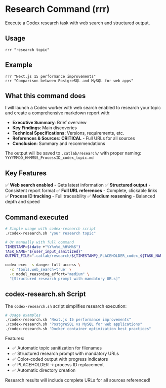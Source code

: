 # Research Command (rrr)

Execute a Codex research task with web search and structured output.

## Usage
```
rrr "research topic"
```

## Example
```
rrr "Next.js 15 performance improvements"
rrr "Comparison between PostgreSQL and MySQL for web apps"
```

## What this command does

I will launch a Codex worker with web search enabled to research your topic and create a comprehensive markdown report with:

- **Executive Summary**: Brief overview
- **Key Findings**: Main discoveries
- **Technical Specifications**: Versions, requirements, etc.
- **References & Sources**: **CRITICAL** - Full URLs for all sources
- **Conclusion**: Summary and recommendations

The output will be saved to `.catlab/research/` with proper naming:
`YYYYMMDD_HHMMSS_ProcessID_codex_topic.md`

## Key Features

✅ **Web search enabled** - Gets latest information
✅ **Structured output** - Consistent report format
✅ **Full URL references** - Complete, clickable links
✅ **Process ID tracking** - Full traceability
✅ **Medium reasoning** - Balanced depth and speed

## Command executed
```bash
# Simple usage with codex-research script
./codex-research.sh "your research topic"

# Or manually with full command
TIMESTAMP=$(date +"%Y%m%d_%H%M%S")
TASK_NAME="${user_input_sanitized}"
OUTPUT_FILE=".catlab/research/${TIMESTAMP}_PLACEHOLDER_codex_${TASK_NAME}.md"

codex exec -s danger-full-access \
  -c 'tools.web_search=true' \
  -c model_reasoning_effort="medium" \
  "[Structured research prompt with mandatory URLs]"
```

## codex-research.sh Script
The `codex-research.sh` script simplifies research execution:

```bash
# Usage examples
./codex-research.sh "Next.js 15 performance improvements"
./codex-research.sh "PostgreSQL vs MySQL for web applications"
./codex-research.sh "Docker container optimization best practices"
```

Features:
- ✅ Automatic topic sanitization for filenames
- ✅ Structured research prompt with mandatory URLs
- ✅ Color-coded output with progress indicators
- ✅ PLACEHOLDER → process ID replacement
- ✅ Automatic directory creation

Research results will include complete URLs for all sources referenced!
